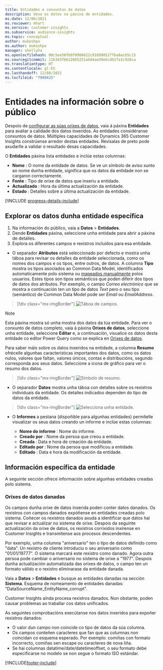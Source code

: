 ```yaml
---
title: Entidades e conxuntos de datos
description: Vexa os datos na páxina de entidades.
ms.date: 12/06/2021
ms.reviewer: mhart
ms.service: customer-insights
ms.subservice: audience-insights
ms.topic: conceptual
author: mukeshpo
ms.author: mukeshpo
manager: shellyha
ms.openlocfilehash: 00c5ee50fb9f0906622c91699852ffba0acb5c15
ms.sourcegitcommit: 11b343f6622665251ab84ae39ebcd91fa1c928ca
ms.translationtype: HT
ms.contentlocale: gl-ES
ms.lasthandoff: 12/08/2021
ms.locfileid: "7900425"
---
```

# <a name="entities-in-audience-insights"></a>Entidades na información sobre o público

Despois de [configurar as súas orixes de datos](data-sources.md), vaia á páxina **Entidades** para avaliar a calidade dos datos inxeridos. As entidades considéranse conxuntos de datos. Múltiples capacidades de Dynamics 365 Customer Insights constrúense arredor destas entidades. Revisalas de preto pode axudarlle a validar o resultado desas capacidades.

O **Entidades** páxina lista entidades e inclúe estas columnas:

- **Nome** : O nome da entidade de datos. Se ve un símbolo de aviso xunto ao nome dunha entidade, significa que os datos da entidade non se cargaron correctamente.
- **Fonte** : Tipo de orixe de datos que inxeriu a entidade.
- **Actualizado** : Hora da última actualización da entidade.
- **Estado** : Detalles sobre a última actualización da entidade.

[!INCLUDE [progress-details-include](../includes/progress-details-pane.md)]

## <a name="explore-a-specific-entitys-data"></a>Explorar os datos dunha entidade específica

1. Na información do público, vaia a **Datos** > **Entidades**.
1. Dende **Entidades** páxina, seleccione unha entidade para abrir a páxina de detalles.  
1. Explora os diferentes campos e rexistros incluídos para esa entidade.

- O separador **Atributos** está seleccionado por defecto e mostra unha táboa para revisar os detalles da entidade seleccionada, como os nomes dos campos e os tipos, entre outros, de datos. A columna **Tipo** mostra os tipos asociados ao Common Data Model, identificados automaticamente polo sistema ou [mapeados manualmente](map-entities.md) polos usuarios. Estes tipos son tipos semánticos que poden diferir dos tipos de datos dos atributos. Por exemplo, o campo *Correo electrónico* que se mostra a continuación ten un tipo de datos *Text* pero o seu tipo (semántico) de Common Data Model pode ser *Email* ou *EmailAddress*.

> [!div class="mx-imgBorder"]
> ![Táboa de campos.](media/data-manager-entities-fields.PNG "Táboa de campos")

> [!NOTE]
> Esta páxina mostra só unha mostra dos datos da túa entidade. Para ver o conxunto de datos completo, vaia á páxina **Orixes de datos**, seleccione unha entidade, seleccione **Editar** e, a continuación, visualice os datos desta entidade co editor Power Query como se explica en [Orixes de datos](data-sources.md).

Para saber máis sobre os datos inxeridos na entidade, a columna **Resumo** ofrécelle algunhas características importantes dos datos, como os datos nulos, valores que faltan, valores únicos, contas e distribucións, segundo corresponda aos seus datos. Seleccione a icona de gráfico para ver o resumo dos datos.

> [!div class="mx-imgBorder"]
> ![Símbolo de resumo.](media/data-manager-entities-summary.png "Táboa de resumo de datos")

- O separador **Datos** mostra unha táboa con detalles sobre os rexistros individuais da entidade. Os detalles indicados dependen do tipo de datos da entidade.

> [!div class="mx-imgBorder"]
> ![Selecciona unha entidade.](media/data-manager-entities-data.png "Seleccionar unha entidade")

- O **Informes** a pestana (dispoñible para algunhas entidades) permítelle visualizar os seus datos creando un informe e inclúe estas columnas:

  - **Nome do informe** : Nome do informe.
  - **Creado por** : Nome da persoa que creou a entidade.
  - **Creada** : Data e hora de creación da entidade.
  - **Editado por** : Nome da persoa que modificou a entidade.
  - **Editado** : Data e hora da modificación da entidade. 

## <a name="entity-specific-information"></a>Información específica da entidade

A seguinte sección ofrece información sobre algunhas entidades creadas polo sistema.

### <a name="corrupted-data-sources"></a>Orixes de datos danadas

Os campos dunha orixe de datos inxerida poden conter datos danados. Os rexistros con campos danados expóñense en entidades creadas polo sistema. Coñecer os rexistros danados axuda a identificar que datos hai que revisar e actualizar no sistema de orixe. Despois da seguinte actualización da orixe de datos, os rexistros corrixidos inxírense en Customer Insights e transmítense aos procesos descendentes. 

Por exemplo, unha columna "aniversario" ten o tipo de datos definido como "data". Un rexistro de cliente introduciu o seu aniversario como "01/01/19777". O sistema marcará este rexistro como danado. Agora outra persoa pode cambiar o aniversario no sistema de orixe a "1977". Despois dunha actualización automatizada das orixes de datos, o campo ten un formato válido e o rexistro eliminarase da entidade danada. 

Vaia a **Datos** > **Entidades** e busque as entidades danadas na sección **Sistema**. Esquema de nomeamento de entidades danadas: "DataSourceName_EntityName_corrupt".

Customer Insights aínda procesa rexistros danados. Non obstante, poden causar problemas ao traballar cos datos unificados.

As seguintes comprobacións execútanse nos datos inxeridos para expoñer rexistros danados: 

- O valor dun campo non coincide co tipo de datos da súa columna.
- Os campos conteñen caracteres que fan que as columnas non coincidan co esquema esperado. Por exemplo: comiñas con formato incorrecto, comiñas sen escape ou caracteres de nova liña.
- Se hai columnas datatime/date/datetimeoffset, o seu formato debe especificarse no modelo se non segue o formato ISO estándar.


[!INCLUDE[footer-include](../includes/footer-banner.md)]
